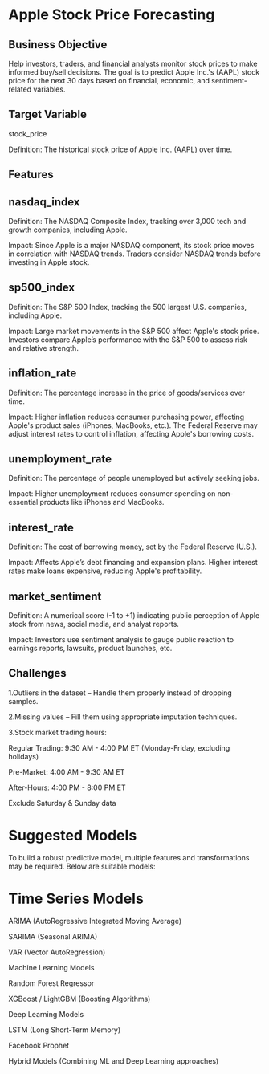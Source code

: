 # Apple Stock Price Forecasting
## Business Objective
Help investors, traders, and financial analysts monitor stock prices to make informed buy/sell decisions. The goal is to predict Apple Inc.'s (AAPL) stock price for the next 30 days based on financial, economic, and sentiment-related variables.
## Target Variable
stock_price

Definition: The historical stock price of Apple Inc. (AAPL) over time.

## Features

## nasdaq_index

Definition: The NASDAQ Composite Index, tracking over 3,000 tech and growth companies, including Apple.

Impact: Since Apple is a major NASDAQ component, its stock price moves in correlation with NASDAQ trends. Traders consider NASDAQ trends before investing in Apple stock.

## sp500_index

Definition: The S&P 500 Index, tracking the 500 largest U.S. companies, including Apple.

Impact: Large market movements in the S&P 500 affect Apple's stock price. Investors compare Apple’s performance with the S&P 500 to assess risk and relative strength.

## inflation_rate

Definition: The percentage increase in the price of goods/services over time.

Impact: Higher inflation reduces consumer purchasing power, affecting Apple's product sales (iPhones, MacBooks, etc.). The Federal Reserve may adjust interest rates to control inflation, affecting Apple's borrowing costs.

## unemployment_rate

Definition: The percentage of people unemployed but actively seeking jobs.

Impact: Higher unemployment reduces consumer spending on non-essential products like iPhones and MacBooks.

## interest_rate

Definition: The cost of borrowing money, set by the Federal Reserve (U.S.).

Impact: Affects Apple’s debt financing and expansion plans. Higher interest rates make loans expensive, reducing Apple's profitability.

## market_sentiment

Definition: A numerical score (-1 to +1) indicating public perception of Apple stock from news, social media, and analyst reports.

Impact: Investors use sentiment analysis to gauge public reaction to earnings reports, lawsuits, product launches, etc.

## Challenges
1.Outliers in the dataset – Handle them properly instead of dropping samples.

2.Missing values – Fill them using appropriate imputation techniques.

3.Stock market trading hours:

  Regular Trading: 9:30 AM - 4:00 PM ET (Monday-Friday, excluding holidays)

  Pre-Market: 4:00 AM - 9:30 AM ET

  After-Hours: 4:00 PM - 8:00 PM ET

  Exclude Saturday & Sunday data
  
# Suggested Models

To build a robust predictive model, multiple features and transformations may be required. Below are suitable models:

# Time Series Models

ARIMA (AutoRegressive Integrated Moving Average)

SARIMA (Seasonal ARIMA)

VAR (Vector AutoRegression)

Machine Learning Models

Random Forest Regressor

XGBoost / LightGBM (Boosting Algorithms)

Deep Learning Models

LSTM (Long Short-Term Memory)

Facebook Prophet

Hybrid Models (Combining ML and Deep Learning approaches)
